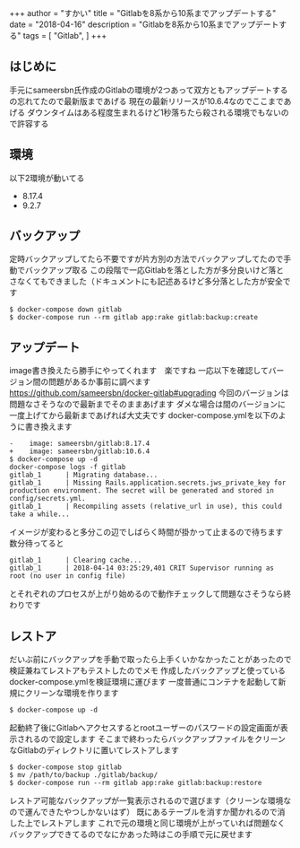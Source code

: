 +++
author = "すかい"
title = "Gitlabを8系から10系までアップデートする"
date = "2018-04-16"
description = "Gitlabを8系から10系までアップデートする"
tags = [
    "Gitlab",
]
+++

## はじめに

手元にsameersbn氏作成のGitlabの環境が2つあって双方ともアップデートするの忘れてたので最新版まであげる
現在の最新リリースが10.6.4なのでここまであげる
ダウンタイムはある程度生まれるけど1秒落ちたら殺される環境でもないので許容する

## 環境

以下2環境が動いてる

- 8.17.4
- 9.2.7

## バックアップ

定時バックアップしてたら不要ですが片方別の方法でバックアップしてたので手動でバックアップ取る
この段階で一応Gitlabを落とした方が多分良いけど落とさなくてもできました（ドキュメントにも記述あるけど多分落とした方が安全です

```
$ docker-compose down gitlab
$ docker-compose run --rm gitlab app:rake gitlab:backup:create
```

## アップデート

image書き換えたら勝手にやってくれます　楽ですね
一応以下を確認してバージョン間の問題があるか事前に調べます
https://github.com/sameersbn/docker-gitlab#upgrading
今回のバージョンは問題なさそうなので最新までそのままあげます
ダメな場合は間のバージョンに一度上げてから最新まであげれば大丈夫です
docker-compose.ymlを以下のように書き換えます

```
-    image: sameersbn/gitlab:8.17.4
+    image: sameersbn/gitlab:10.6.4
$ docker-compose up -d
docker-compose logs -f gitlab
gitlab_1      | Migrating database...
gitlab_1      | Missing Rails.application.secrets.jws_private_key for production environment. The secret will be generated and stored in config/secrets.yml.
gitlab_1      | Recompiling assets (relative_url in use), this could take a while...
```

イメージが変わると多分この辺でしばらく時間が掛かって止まるので待ちます
数分待ってると

```
gitlab_1      | Clearing cache...
gitlab_1      | 2018-04-14 03:25:29,401 CRIT Supervisor running as root (no user in config file)
```

とそれぞれのプロセスが上がり始めるので動作チェックして問題なさそうなら終わりです

## レストア

だいぶ前にバックアップを手動で取ったら上手くいかなかったことがあったので検証兼ねてレストアもテストしたのでメモ
作成したバックアップと使っているdocker-compose.ymlを検証環境に運びます
一度普通にコンテナを起動して新規にクリーンな環境を作ります

```
$ docker-compose up -d
```

起動終了後にGitlabへアクセスするとrootユーザーのパスワードの設定画面が表示されるので設定します
そこまで終わったらバックアップファイルをクリーンなGitlabのディレクトリに置いてレストアします

```
$ docker-compose stop gitlab
$ mv /path/to/backup ./gitlab/backup/
$ docker-compose run --rm gitlab app:rake gitlab:backup:restore
```

レストア可能なバックアップが一覧表示されるので選びます（クリーンな環境なので運んできたやつしかないはず）
既にあるテーブルを消すか聞かれるので消した上でレストアします
これで元の環境と同じ環境が上がっていれば問題なくバックアップできてるのでなにかあった時はこの手順で元に戻せます
